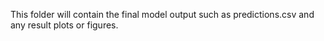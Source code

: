 This folder will contain the final model output such as predictions.csv and any result plots or figures.
